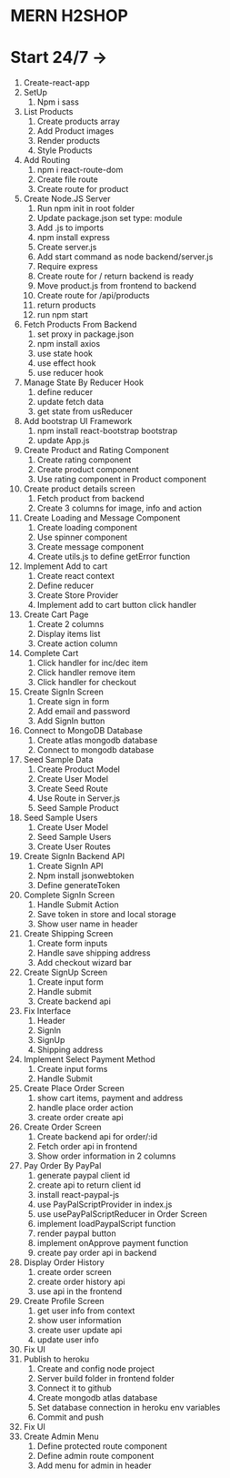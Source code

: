 # MERN H2SHOP

# Start 24/7 ->

1. Create-react-app
2. SetUp
   1. Npm i sass
3. List Products
   1. Create products array
   2. Add Product images
   3. Render products
   4. Style Products
4. Add Routing
   1. npm i react-route-dom
   2. Create file route
   3. Create route for product
5. Create Node.JS Server
   1. Run npm init in root folder
   2. Update package.json set type: module
   3. Add .js to imports
   4. npm install express
   5. Create server.js
   6. Add start command as node backend/server.js
   7. Require express
   8. Create route for / return backend is ready
   9. Move product.js from frontend to backend
   10. Create route for /api/products
   11. return products
   12. run npm start
6. Fetch Products From Backend
   1. set proxy in package.json
   2. npm install axios
   3. use state hook
   4. use effect hook
   5. use reducer hook
7. Manage State By Reducer Hook
   1. define reducer
   2. update fetch data
   3. get state from usReducer
8. Add bootstrap UI Framework
   1. npm install react-bootstrap bootstrap
   2. update App.js
9. Create Product and Rating Component
   1. Create rating component
   2. Create product component
   3. Use rating component in Product component
10. Create product details screen
    1. Fetch product from backend
    2. Create 3 columns for image, info and action
11. Create Loading and Message Component
    1. Create loading component
    2. Use spinner component
    3. Create message component
    4. Create utils.js to define getError function
12. Implement Add to cart
    1. Create react context
    2. Define reducer
    3. Create Store Provider
    4. Implement add to cart button click handler
13. Create Cart Page
    1. Create 2 columns
    2. Display items list
    3. Create action column
14. Complete Cart
    1. Click handler for inc/dec item
    2. Click handler remove item
    3. Click handler for checkout
15. Create SignIn Screen
    1. Create sign in form
    2. Add email and password
    3. Add SignIn button
16. Connect to MongoDB Database
    1. Create atlas mongodb database
    2. Connect to mongodb database
17. Seed Sample Data
    1. Create Product Model
    2. Create User Model
    3. Create Seed Route
    4. Use Route in Server.js
    5. Seed Sample Product
18. Seed Sample Users
    1. Create User Model
    2. Seed Sample Users
    3. Create User Routes
19. Create SignIn Backend API
    1. Create SignIn API
    2. Npm install jsonwebtoken
    3. Define generateToken
20. Complete SignIn Screen
    1. Handle Submit Action
    2. Save token in store and local storage
    3. Show user name in header
21. Create Shipping Screen
    1. Create form inputs
    2. Handle save shipping address
    3. Add checkout wizard bar
22. Create SignUp Screen
    1. Create input form
    2. Handle submit
    3. Create backend api
23. Fix Interface
    1. Header
    2. SignIn
    3. SignUp
    4. Shipping address
24. Implement Select Payment Method
    1. Create input forms
    2. Handle Submit
25. Create Place Order Screen
    1. show cart items, payment and address
    2. handle place order action
    3. create order create api
26. Create Order Screen
    1. Create backend api for order/:id
    2. Fetch order api in frontend
    3. Show order information in 2 columns
27. Pay Order By PayPal
    1. generate paypal client id
    2. create api to return client id
    3. install react-paypal-js
    4. use PayPalScriptProvider in index.js
    5. use usePayPalScriptReducer in Order Screen
    6. implement loadPaypalScript function
    7. render paypal button
    8. implement onApprove payment function
    9. create pay order api in backend
28. Display Order History
    1. create order screen
    2. create order history api
    3. use api in the frontend
29. Create Profile Screen
    1. get user info from context
    2. show user information
    3. create user update api
    4. update user info
30. Fix UI
31. Publish to heroku
    1. Create and config node project
    2. Server build folder in frontend folder
    3. Connect it to github
    4. Create mongodb atlas database
    5. Set database connection in heroku env variables
    6. Commit and push
32. Fix UI
33. Create Admin Menu
    1. Define protected route component
    2. Define admin route component
    3. Add menu for admin in header
